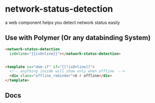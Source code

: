 # network-status-detection

a web component helps you detect network status easily

## Use with Polymer (Or any databinding System)

```html
<network-status-detection
  isOnline="{{isOnline}}"></network-status-detection>


<template is="dom-if" if="[[!isOnline]]">
  <!-- anything inside will show only when offline  -->
  <div class="offline_reminder">U r offline</div>
</template>
```

## Docs
